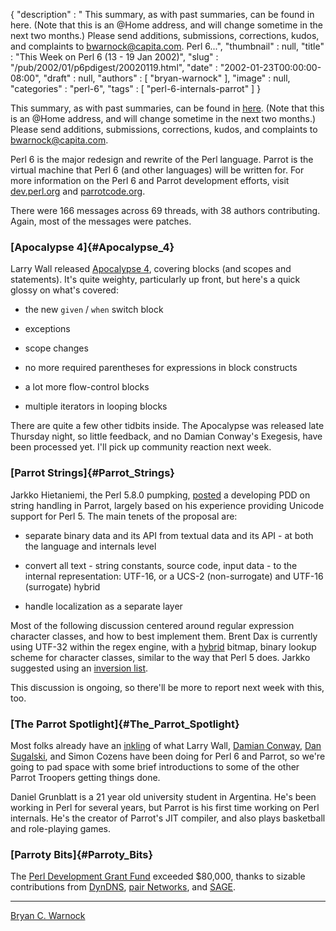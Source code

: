 {
   "description" : " This summary, as with past summaries, can be found in here. (Note that this is an @Home address, and will change sometime in the next two months.) Please send additions, submissions, corrections, kudos, and complaints to bwarnock@capita.com. Perl 6...",
   "thumbnail" : null,
   "title" : "This Week on Perl 6 (13 - 19 Jan 2002)",
   "slug" : "/pub/2002/01/p6pdigest/20020119.html",
   "date" : "2002-01-23T00:00:00-08:00",
   "draft" : null,
   "authors" : [
      "bryan-warnock"
   ],
   "image" : null,
   "categories" : "perl-6",
   "tags" : [
      "perl-6-internals-parrot"
   ]
}





This summary, as with past summaries, can be found in
[here](http://members.home.com/bcwarno/Perl6/digests/). (Note that this
is an @Home address, and will change sometime in the next two months.)
Please send additions, submissions, corrections, kudos, and complaints
to <bwarnock@capita.com>.

Perl 6 is the major redesign and rewrite of the Perl language. Parrot is
the virtual machine that Perl 6 (and other languages) will be written
for. For more information on the Perl 6 and Parrot development efforts,
visit [dev.perl.org](http://dev.perl.org/perl6/) and
[parrotcode.org](http://www.parrotcode.org/).

There were 166 messages across 69 threads, with 38 authors contributing.
Again, most of the messages were patches.

### [Apocalypse 4]{#Apocalypse_4}

Larry Wall released [Apocalypse 4](/pub/a/2002/01/15/apo4.html),
covering blocks (and scopes and statements). It's quite weighty,
particularly up front, but here's a quick glossy on what's covered:

-   the new `given` / `when` switch block

-   exceptions
-   scope changes
-   no more required parentheses for expressions in block constructs
-   a lot more flow-control blocks
-   multiple iterators in looping blocks

There are quite a few other tidbits inside. The Apocalypse was released
late Thursday night, so little feedback, and no Damian Conway's
Exegesis, have been processed yet. I'll pick up community reaction next
week.

### [Parrot Strings]{#Parrot_Strings}

Jarkko Hietaniemi, the Perl 5.8.0 pumpking,
[posted](http://archive.develooper.com/perl6-internals@perl.org/msg07856.html)
a developing PDD on string handling in Parrot, largely based on his
experience providing Unicode support for Perl 5. The main tenets of the
proposal are:

-   separate binary data and its API from textual data and its API - at
    both the language and internals level

-   convert all text - string constants, source code, input data - to
    the internal representation: UTF-16, or a UCS-2 (non-surrogate) and
    UTF-16 (surrogate) hybrid
-   handle localization as a separate layer

Most of the following discussion centered around regular expression
character classes, and how to best implement them. Brent Dax is
currently using UTF-32 within the regex engine, with a
[hybrid](http://archive.develooper.com/perl6-internals@perl.org/msg07859.html)
bitmap, binary lookup scheme for character classes, similar to the way
that Perl 5 does. Jarkko suggested using an [inversion
list](http://archive.develooper.com/perl6-internals@perl.org/msg07884.html).

This discussion is ongoing, so there'll be more to report next week with
this, too.

### [The Parrot Spotlight]{#The_Parrot_Spotlight}

Most folks already have an [inkling](http://dev.perl.org/perl6/people)
of what Larry Wall, [Damian Conway](http://www.yetanother.org/damian/),
[Dan Sugalski](http://www.yetanother.org/dan/), and Simon Cozens have
been doing for Perl 6 and Parrot, so we're going to pad space with some
brief introductions to some of the other Parrot Troopers getting things
done.

Daniel Grunblatt is a 21 year old university student in Argentina. He's
been working in Perl for several years, but Parrot is his first time
working on Perl internals. He's the creator of Parrot's JIT compiler,
and also plays basketball and role-playing games.

### [Parroty Bits]{#Parroty_Bits}

The [Perl Development Grant Fund](http://donate.perl-foundation.org)
exceeded \$80,000, thanks to sizable contributions from
[DynDNS](http://www.dyndns.org), [pair Networks](http://pair.com), and
[SAGE](http://www.usenix.org/sage/).

------------------------------------------------------------------------

[Bryan C. Warnock](http://members.home.com/bcwarno/Perl6/)


